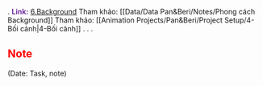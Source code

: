.
<span style="font-weight:bold; color:rgb(112, 48, 160)">Link:</span> [6.Background](file:///D:%5CPROJECTS%5CPan&Beri%5C2.Production%5CSeason%202%5CSS2Ep02-NgaVaoLongDat%5C6.Background)
Tham khảo: [[Data/Data Pan&Beri/Notes/Phong cách Background]]
Tham khảo: [[Animation Projects/Pan&Beri/Project Setup/4-Bối cảnh|4-Bối cảnh]]
.
.
.
## <span style="color:rgb(255, 0, 0)">Note</span> 
(Date: Task, note)